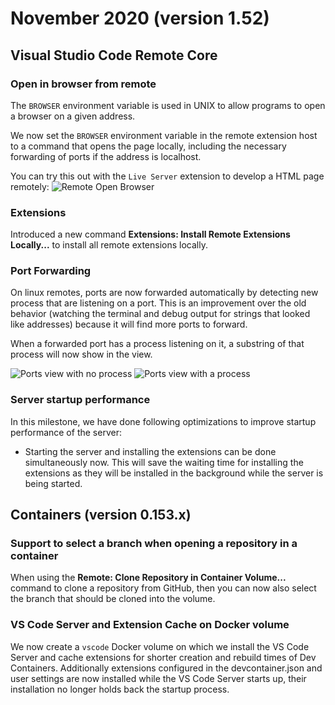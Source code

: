 # November 2020 (version 1.52)

## Visual Studio Code Remote Core

### Open in browser from remote

The `BROWSER` environment variable is used in UNIX to allow programs to open a browser on a given address.

We now set the `BROWSER` environment variable in the remote extension host to a command that opens the page locally, including the necessary forwarding of ports if the address is localhost.

You can try this out with the `Live Server` extension to develop a HTML page remotely:
![Remote Open Browser](images/1_52/remote-open-browser.gif)

### Extensions

Introduced a new command **Extensions: Install Remote Extensions Locally...** to install all remote extensions locally.

### Port Forwarding

On linux remotes, ports are now forwarded automatically by detecting new process that are listening on a port. This is an improvement over the old behavior (watching the terminal and debug output for strings that looked like addresses) because it will find more ports to forward.

When a forwarded port has a process listening on it, a substring of that process will now show in the view.

![Ports view with no process](images/1_52/ports-view-no-process.png)
![Ports view with a process](images/1_52/ports-view-with-process.png)

### Server startup performance

In this milestone, we have done following optimizations to improve startup performance of the server:

- Starting the server and installing the extensions can be done simultaneously now. This will save the waiting time for installing the extensions as they will be installed in the background while the server is being started.

## Containers (version 0.153.x)

### Support to select a branch when opening a repository in a container

When using the **Remote: Clone Repository in Container Volume...** command to clone a repository from GitHub, then you can now also select the branch that should be cloned into the volume.

### VS Code Server and Extension Cache on Docker volume

We now create a `vscode` Docker volume on which we install the VS Code Server and cache extensions for shorter creation and rebuild times of Dev Containers. Additionally extensions configured in the devcontainer.json and user settings are now installed while the VS Code Server starts up, their installation no longer holds back the startup process.
